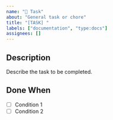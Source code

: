 ```yaml
---
name: "📝 Task"
about: "General task or chore"
title: "[TASK] "
labels: ["documentation", "type:docs"]
assignees: []
---
```

## Description
Describe the task to be completed.

## Done When
- [ ] Condition 1
- [ ] Condition 2
